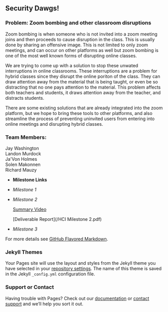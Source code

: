 ## Security Dawgs!


### Problem: Zoom bombing and other classroom disruptions

Zoom bombing is when someone who is not invited into a zoom meeting joins and then proceeds to cause disruption in the class. This is usually done by sharing an offensive image. This is not limited to only zoom meetings, and can occur on other platforms as well but zoom bombing is one of the most well known forms of disrupting online classes.
  
We are trying to come up with a solution to stop these unwated interruptions in online classrooms. These interruptions are a problem for hybrid classes since they disrupt the online poriton of the class. They can draw attention away from the material that is being taught, or even be so distracting that no one pays attention to the material. This problem affects both teachers and students, it draws attention away from the teacher, and distracts students.  
  
There are some existing solutions that are already integrated into the zoom platform, but we hope to bring these tools to other platforms, and also streamline the process of preventing uninvited users from entering into online meetings and disrupting hybrid classes.  
  
### Team Members:  
Jay Washington  
Landon Murdock  
Ja'Von Holmes  
Solen Makonnen  
Richard Mauzy  


- **Milestone Links**
- _Milestone 1_
- _Milestone 2_

  [Summary Video](https://youtu.be/xBJWl1Wg8qE)
  
  [Deliverable Report](/HCI Milestone 2.pdf)
- _Milestone 3_  


For more details see [GitHub Flavored Markdown](https://guides.github.com/features/mastering-markdown/).

### Jekyll Themes

Your Pages site will use the layout and styles from the Jekyll theme you have selected in your [repository settings](https://github.com/nmauzy2/HCI_term_project/settings). The name of this theme is saved in the Jekyll `_config.yml` configuration file.

### Support or Contact

Having trouble with Pages? Check out our [documentation](https://docs.github.com/categories/github-pages-basics/) or [contact support](https://support.github.com/contact) and we’ll help you sort it out.
